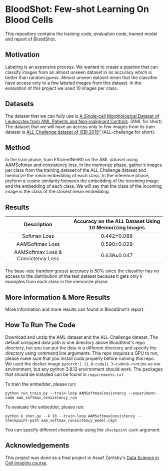 # BloodShot: Few-shot Learning On Blood Cells
This repository contains the training code, evaluation code, trained model and report of BloodShot.

## Motivation
Labeling is an expensive process.
We wanted to create a pipeline that can classify images from an almost unseen dataset in an accuracy which is better than random guess.
Almost unseen dataset mean that the classifier have access only to a few labeled images from this dataset.
In the evaluation of this project we used 10 images per class.

## Datasets
The dataset that we can fully use is [A Single-cell Morphological Dataset of Leukocytes from AML Patients
and Non-malignant Controls](https://wiki.cancerimagingarchive.net/pages/viewpage.action?pageId=61080958). (AML for short)<br/>
The dataset that we will have an access only to few images from its train dataset is [ALL Challenge dataset of ISBI 2019"](https://wiki.cancerimagingarchive.net/pages/viewpage.action?pageId=52758223) (ALL-challenge for short).

## Method
In the train phase, train EfficientNetB0 on the AML dataset using AAMSoftmax and consistency loss.
In the memorize phase, gather k images per class from the training dataset of the ALL Challenge dataset and memorize the mean embedding of each class.
In the inference phase, preform a cosine similarity between the embedding of the incoming image and the embedding of each class. We will say that the class of the incoming image is the class of the closest mean embedding.

## Results

| Description | Accuracy on the ALL Dataset Using 10 Memorizing Images  |
|:-:|:-:|
| Softmax Loss   | 0.442±0.088 |
|  AAMSoftmax Loss | 0.590±0.029 |
| AAMSoftmax Loss & Concictency Loss  | 0.639±0.047 |

The base-rate (random guess) accuracy is 50% since the classifier has no access to the distribution of the test dataset because it gets only k examples from each class in the memorize phase.

## More Information & More Results
More information and more results can found in BloodShot's report.

## How To Run The Code
Download and unzip the AML dataset and the ALL-Challenge dataset.
The default unzipped data path is one directory above BloodShot's repo directory, but you can put the data in a different directory and specify the directory using command line arguments. 
This repo requires a GPU to run, please make sure that you install cuda properly before running this repo.
We used the docker image ```pytorch:1.11.0-cuda11.3-cudnn8-runtime``` as our environment, but any python 3.8.12 environment should work.
The packages that should be installed can be found in ```requirements.txt```

To train the embedder, please run:
```
python run_train.py --train-loop AAMSoftmaxConsistency --experiment-name aam_softmax_consistency_run
```

To evaluate the embedder, please run:
```
python k_shot.py --k 10 --train-loop AAMSoftmaxConsistency --checkpoint-path aam_softmax_consistency_model.ckpt
```
You can specify different checkpoints using the ```checkpoint-path``` argument.

## Acknowledgements
This project was done as a final project in Assaf Zaritsky's [Data Science in Cell Imaging course](https://assafzar.wixsite.com/dsci2022).

